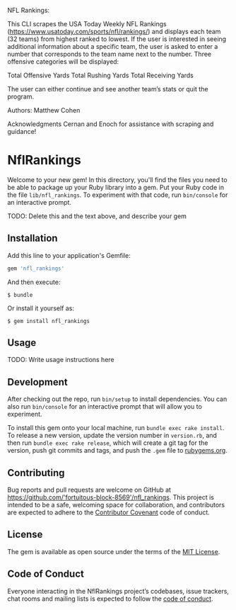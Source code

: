 
NFL Rankings:

This CLI scrapes the USA Today Weekly NFL Rankings (https://www.usatoday.com/sports/nfl/rankings/) and displays each team (32 teams) from highest ranked to lowest. If the user is interested in seeing additional information about a specific team, the user is asked to enter a number that corresponds to the team name next to the number. Three offensive categories will be displayed:

Total Offensive Yards
Total Rushing Yards
Total Receiving Yards

The user can either continue and see another team’s stats or quit the program. 

Authors:
Matthew Cohen


Acknowledgments
Cernan and Enoch for assistance with scraping and guidance!

# NflRankings

Welcome to your new gem! In this directory, you'll find the files you need to be able to package up your Ruby library into a gem. Put your Ruby code in the file `lib/nfl_rankings`. To experiment with that code, run `bin/console` for an interactive prompt.

TODO: Delete this and the text above, and describe your gem

## Installation

Add this line to your application's Gemfile:

```ruby
gem 'nfl_rankings'
```

And then execute:

    $ bundle

Or install it yourself as:

    $ gem install nfl_rankings

## Usage

TODO: Write usage instructions here

## Development

After checking out the repo, run `bin/setup` to install dependencies. You can also run `bin/console` for an interactive prompt that will allow you to experiment.

To install this gem onto your local machine, run `bundle exec rake install`. To release a new version, update the version number in `version.rb`, and then run `bundle exec rake release`, which will create a git tag for the version, push git commits and tags, and push the `.gem` file to [rubygems.org](https://rubygems.org).

## Contributing

Bug reports and pull requests are welcome on GitHub at https://github.com/'fortuitous-block-8569'/nfl_rankings. This project is intended to be a safe, welcoming space for collaboration, and contributors are expected to adhere to the [Contributor Covenant](http://contributor-covenant.org) code of conduct.

## License

The gem is available as open source under the terms of the [MIT License](https://opensource.org/licenses/MIT).

## Code of Conduct

Everyone interacting in the NflRankings project’s codebases, issue trackers, chat rooms and mailing lists is expected to follow the [code of conduct](https://github.com/'fortuitous-block-8569'/nfl_rankings/blob/master/CODE_OF_CONDUCT.md).
